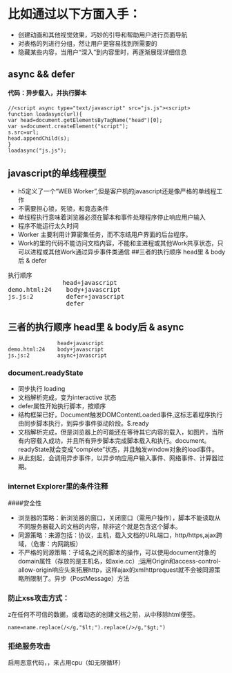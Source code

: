 # 比如通过以下方面入手：
- 创建动画和其他视觉效果，巧妙的引导和帮助用户进行页面导航
- 对表格的列进行分组，然让用户更容易找到所需要的
- 隐藏某些内容，当用户“深入”到内容里时，再逐渐展现详细信息

## async && defer

#### 代码：异步载入，并执行脚本
    //<script async type="text/javascript" src="js.js"><script>
    function loadasync(url){
    var head=document.getElementsByTagName("head")[0];
    var s=document.createElement("script");
    s.src=url;
    head.appendChild(s);
    }
    loadasync("js.js");

## javascript的单线程模型
- h5定义了一个“WEB Worker”,但是客户机的javascript还是像严格的单线程工作
- 不需要担心锁，死锁，和竟态条件
- 单线程执行意味着浏览器必须在脚本和事件处理程序停止响应用户输入
- 程序不能运行太久时间
- Worker 主要利用计算密集任务，而不冻结用户界面的后台程序。
- Work的里的代码不能访问文档内容，不能和主进程或其他Work共享状态，只可以进程或其他Work通过异步事件类通信
##三者的执行顺序 head里 & body后 & defer
<pre>
执行顺序
               head+javascript
demo.html:24    body+javascript
js.js:2         defer+javascript
                defer
</pre>
## 三者的执行顺序 head里 & body后 & async
```
                head+javascript
demo.html:24    body+javascript
js.js:2         async+javascript
```
### document.readyState
- 同步执行 loading
- 文档解析完成，变为interactive 状态
- defer属性开始执行脚本，按顺序
- 结构框架已好，Document触发DOMContentLoaded事件,这标志着程序执行由同步脚本执行，到异步事件驱动阶段。$.ready
- 文档解析完成，但是浏览器上的可能还在等待其它内容的载入，如图片，当所有内容载入成功，并且所有异步脚本完成脚本载入和执行。document。readyState就会变成“complete”状态，并且触发window对象的load事件。
- 从此刻起，会调用异步事件，以异步响应用户输入事件、网络事件、计算器过期。

### internet Explorer里的条件注释

####安全性
- 浏览器的策略：新浏览器的窗口，关闭窗口（需用户操作），脚本不能读取从不同服务器载入的文档的内容，除非这个就是包含这个脚本。
- 同源策略：来源包括：协议，主机，载入文档的URL端口，http/https,ajax跨域，（危害：内网跳板）
- 不严格的同源策略：子域名之间的脚本的操作，可以使用document对象的domain属性（存放的是主机名，如axie.cc）;运用Origin和access-control-allow-origin响应头来拓展http，这样ajax的xmlhttprequest就不会被同源策略所限制了。异步（PostMessage）方法

### 防止xss攻击方式：
z在任何不可信的数据，或者动态的创建文档之前，从中移除html便签。

```
name=name.replace(/</g,"$lt;").replace(/>/g,"$gt;")
```

### 拒绝服务攻击
启用恶意代码，，来占用cpu（如无限循环）